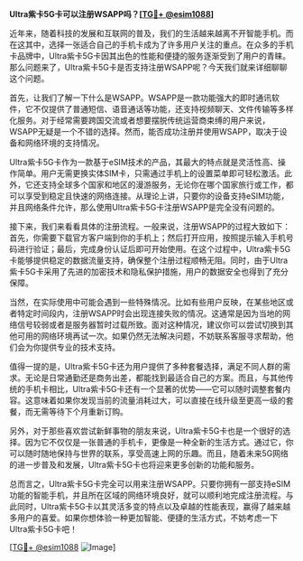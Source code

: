 **Ultra紫卡5G卡可以注册WSAPP吗？[[TG💪+ @esim1088](https://t.me/s/esim1088)]**

近年来，随着科技的发展和互联网的普及，我们的生活越来越离不开智能手机。而在这其中，选择一张适合自己的手机卡成为了许多用户关注的重点。在众多的手机卡品牌中，Ultra紫卡5G卡因其出色的性能和便捷的服务逐渐受到了用户的青睐。那么问题来了，Ultra紫卡5G卡是否支持注册WSAPP呢？今天我们就来详细聊聊这个问题。

首先，让我们了解一下什么是WSAPP。WSAPP是一款功能强大的即时通讯软件，它不仅提供了普通短信、语音通话等功能，还支持视频聊天、文件传输等多样化服务。对于经常需要跨国交流或者想要摆脱传统运营商束缚的用户来说，WSAPP无疑是一个不错的选择。然而，能否成功注册并使用WSAPP，取决于设备和网络环境的支持情况。

Ultra紫卡5G卡作为一款基于eSIM技术的产品，其最大的特点就是灵活性高、操作简单。用户无需更换实体SIM卡，只需通过手机上的设置菜单即可轻松激活。此外，它还支持全球多个国家和地区的漫游服务，无论你在哪个国家旅行或工作，都可以享受到稳定且快速的网络连接。从理论上讲，只要你的设备支持eSIM功能，并且网络条件允许，那么使用Ultra紫卡5G卡注册WSAPP是完全没有问题的。

接下来，我们来看看具体的注册流程。一般来说，注册WSAPP的过程大致如下：首先，你需要下载官方客户端到你的手机上；然后打开应用，按照提示输入手机号码进行验证；最后，完成身份认证后即可开始使用。在这个过程中，Ultra紫卡5G卡能够提供稳定的数据流量支持，确保整个注册过程顺畅无阻。同时，由于Ultra紫卡5G卡采用了先进的加密技术和隐私保护措施，用户的数据安全也得到了充分保障。

当然，在实际使用中可能会遇到一些特殊情况。比如有些用户反映，在某些地区或者特定时间段内，注册WSAPP时会出现连接失败的情况。这通常是因为当地的网络信号较弱或者是服务器暂时过载所致。面对这种情况，建议你可以尝试切换到其他可用的网络环境再试一次。如果仍然无法解决问题，不妨联系客服寻求帮助，他们会为你提供专业的技术支持。

值得一提的是，Ultra紫卡5G卡还为用户提供了多种套餐选择，满足不同人群的需求。无论是日常通勤还是商务出差，都能找到最适合自己的方案。而且，与其他传统的手机卡相比，Ultra紫卡5G卡还有一个显著的优势——它可以随时调整套餐内容。这意味着如果你发现当前的流量消耗过大，可以直接在线升级至更高一级的套餐，而无需等待下个月重新订购。

另外，对于那些喜欢尝试新鲜事物的朋友来说，Ultra紫卡5G卡也是一个很好的选择。因为它不仅仅是一张普通的手机卡，更像是一种全新的生活方式。通过它，你可以随时随地保持与世界的联系，享受高速上网的乐趣。而且，随着未来5G网络的进一步普及和发展，Ultra紫卡5G卡也将迎来更多创新的功能和服务。

总而言之，Ultra紫卡5G卡完全可以用来注册WSAPP。只要你拥有一部支持eSIM功能的智能手机，并且所在区域的网络环境良好，就可以顺利地完成注册流程。与此同时，Ultra紫卡5G卡以其灵活多变的特点以及卓越的性能表现，赢得了越来越多用户的喜爱。如果你想体验一种更加智能、便捷的生活方式，不妨考虑一下Ultra紫卡5G卡吧！

[[TG💪+ @esim1088](https://t.me/s/esim1088) ![Image](https://i.postimg.cc/4NQfJmqS/Snipaste-2025-05-13-00-14-12.png)]